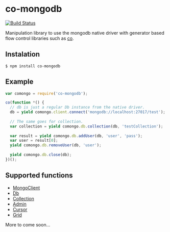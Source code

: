 co-mongodb
==========

[![Build Status](https://travis-ci.org/ArnaudCourbiere/co-mongodb.png?branch=master)](https://travis-ci.org/ArnaudCourbiere/co-mongodb)

Manipulation library to use the mongodb native driver with generator based flow control libraries such as [co](https://github.com/visionmedia/co).

## Instalation

```
$ npm install co-mongodb
```
## Example

```js
var comongo = require('co-mongodb');

co(function *() {
  // db is just a regular Db instance from the native driver.
  db = yield comongo.client.connect('mongodb://localhost:27017/test');
  
  // The same goes for collection.
  var collection = yield comongo.db.collection(db, 'testCollection');
  
  var result = yield comongo.db.addUser(db, 'user', 'pass');
  var user = result[0];
  yield comongo.db.removeUser(db, 'user');
  
  yield comongo.db.close(db);
})();
```

## Supported functions

+ [MongoClient](http://mongodb.github.io/node-mongodb-native/api-generated/mongoclient.html)
+ [Db](http://mongodb.github.io/node-mongodb-native/api-generated/db.html)
+ [Collection](http://mongodb.github.io/node-mongodb-native/api-generated/collection.html)
+ [Admin](http://mongodb.github.io/node-mongodb-native/api-generated/admin.html)
+ [Cursor](http://mongodb.github.io/node-mongodb-native/api-generated/cursor.html)
+ [Grid](http://mongodb.github.io/node-mongodb-native/api-generated/grid.html)

More to come soon...
